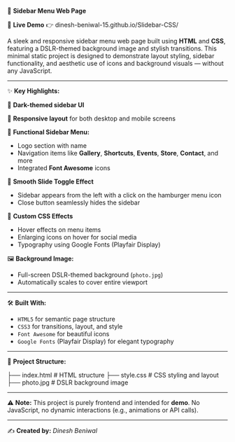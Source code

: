 📸 **Sidebar Menu Web Page**

🔗 **Live Demo** 👉 dinesh-beniwal-15.github.io/Slidebar-CSS/

A sleek and responsive sidebar menu web page built using **HTML** and **CSS**, featuring a DSLR-themed background image and stylish transitions. This minimal static project is designed to demonstrate layout styling, sidebar functionality, and aesthetic use of icons and background visuals — without any JavaScript.

---

✨ **Key Highlights:**

🎨 **Dark-themed sidebar UI**

📱 **Responsive layout** for both desktop and mobile screens

📂 **Functional Sidebar Menu:**
- Logo section with name
- Navigation items like **Gallery**, **Shortcuts**, **Events**, **Store**, **Contact**, and more
- Integrated **Font Awesome** icons

🔲 **Smooth Slide Toggle Effect**
- Sidebar appears from the left with a click on the hamburger menu icon
- Close button seamlessly hides the sidebar

🔧 **Custom CSS Effects**
- Hover effects on menu items
- Enlarging icons on hover for social media
- Typography using Google Fonts (Playfair Display)

🖼️ **Background Image:**
- Full-screen DSLR-themed background (`photo.jpg`)
- Automatically scales to cover entire viewport

---

🛠️ **Built With:**

- `HTML5` for semantic page structure
- `CSS3` for transitions, layout, and style
- `Font Awesome` for beautiful icons
- `Google Fonts` (Playfair Display) for elegant typography

---

📁 **Project Structure:**

├── index.html # HTML structure
├── style.css # CSS styling and layout
├── photo.jpg # DSLR background image


---

⚠️ **Note:**
This project is purely frontend and intended for **demo**. No JavaScript, no dynamic interactions (e.g., animations or API calls).

---

✍️ **Created by:** *Dinesh Beniwal*

